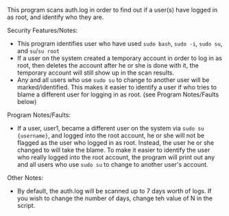 This program scans auth.log in order to find out if a user(s) have logged in as root, and identify who they are.

Security Features/Notes:
- This program identifies user who have used `sudo bash`, `sudo -i`, `sudo su`, and `su`/`su root`
- If a user on the system created a temporary account in order to log in as root, then deletes the account after he or she is done with it, the temporary account will still show up in the scan results.
- Any and all users who use `sudo su` to change to another user will be marked/identified. This makes it easier to identify a user if who tries to blame a different user for logging in as root. (see Program Notes/Faults below)

Program Notes/Faults:
- If a user, user1, became a different user on the system via `sudo su {username}`, and logged into the root account, he or she will not be flagged as the user who logged in as root. Instead, the user he or she changed to will take the blame. To make it easier to identify the user who really logged into the root account, the program will print out any and all users who use `sudo su` to change to another user's account.

Other Notes:
- By default, the auth.log will be scanned up to 7 days worth of logs. If you wish to change the number of days, change teh value of N in the script.

